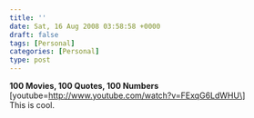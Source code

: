 ```yaml
---
title: ''
date: Sat, 16 Aug 2008 03:58:58 +0000
draft: false
tags: [Personal]
categories: [Personal]
type: post
---
```


**100 Movies, 100 Quotes, 100 Numbers** \[youtube=http://www.youtube.com/watch?v=FExqG6LdWHU\]  
This is cool.